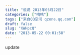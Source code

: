 ```yaml
---
title: "说说 2013年05月22日"
categories: ["嘀咕"]
tags: ["来自QQ空间 qzone.qq.com"]
draft: false
slug: "XWHpcQ"
date: "2013-05-22 00:01:58"
---
```


update
